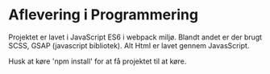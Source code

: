 # Aflevering i Programmering 

Projektet er lavet i JavaScript ES6 i webpack miljø. Blandt andet er der brugt SCSS, GSAP (javascript bibliotek). Alt Html er lavet gennem JavasScript. 

Husk at køre 'npm install' for at få projektet til at køre. 

